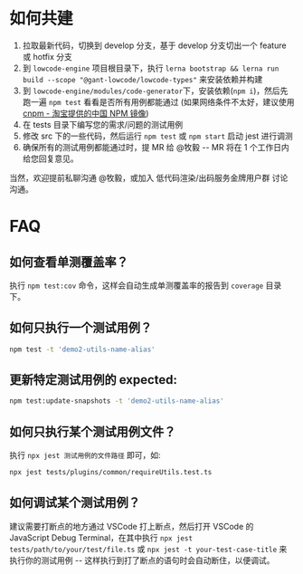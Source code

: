 # 如何共建

1. 拉取最新代码，切换到 develop 分支，基于 develop 分支切出一个 feature 或 hotfix 分支
2. 到 `lowcode-engine` 项目根目录下，执行 `lerna bootstrap && lerna run build --scope "@gant-lowcode/lowcode-types"` 来安装依赖并构建
3. 到 `lowcode-engine/modules/code-generator`下，安装依赖(`npm i`)，然后先跑一遍 `npm test` 看看是否所有用例都能通过 (如果网络条件不太好，建议使用 [cnpm - 淘宝提供的中国 NPM 镜像](https://npmmirror.com/))
4. 在 tests 目录下编写您的需求/问题的测试用例
5. 修改 src 下的一些代码，然后运行 `npm test` 或 `npm start` 启动 jest 进行调测
6. 确保所有的测试用例都能通过时，提 MR 给 @牧毅 -- MR 将在 1 个工作日内给您回复意见。

当然，欢迎提前私聊沟通 @牧毅，或加入 低代码渲染/出码服务金牌用户群 讨论沟通。

# FAQ

## 如何查看单测覆盖率？

执行 `npm test:cov` 命令，这样会自动生成单测覆盖率的报告到 `coverage` 目录下。

## 如何只执行一个测试用例？

```sh
npm test -t 'demo2-utils-name-alias'
```

## 更新特定测试用例的 expected:

```sh
npm test:update-snapshots -t 'demo2-utils-name-alias'
```

## 如何只执行某个测试用例文件？

执行 `npx jest 测试用例的文件路径` 即可，如:

```sh
npx jest tests/plugins/common/requireUtils.test.ts
```

## 如何调试某个测试用例？

建议需要打断点的地方通过 VSCode 打上断点，然后打开 VSCode 的 JavaScript Debug Terminal，在其中执行 `npx jest tests/path/to/your/test/file.ts` 或 `npx jest -t your-test-case-title` 来执行你的测试用例 -- 这样执行到打了断点的语句时会自动断住，以便调试。
